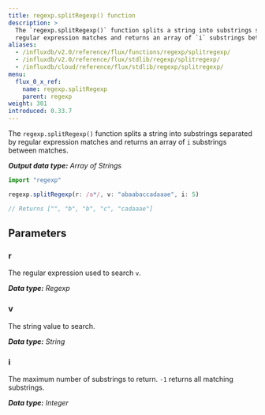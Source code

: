 ```yaml
---
title: regexp.splitRegexp() function
description: >
  The `regexp.splitRegexp()` function splits a string into substrings separated by
  regular expression matches and returns an array of `i` substrings between matches.
aliases:
  - /influxdb/v2.0/reference/flux/functions/regexp/splitregexp/
  - /influxdb/v2.0/reference/flux/stdlib/regexp/splitregexp/
  - /influxdb/cloud/reference/flux/stdlib/regexp/splitregexp/
menu:
  flux_0_x_ref:
    name: regexp.splitRegexp
    parent: regexp
weight: 301
introduced: 0.33.7
---
```


The `regexp.splitRegexp()` function splits a string into substrings separated by
regular expression matches and returns an array of `i` substrings between matches.

_**Output data type:** Array of Strings_

```js
import "regexp"

regexp.splitRegexp(r: /a*/, v: "abaabaccadaaae", i: 5)

// Returns ["", "b", "b", "c", "cadaaae"]
```

## Parameters

### r
The regular expression used to search `v`.

_**Data type:** Regexp_

### v
The string value to search.

_**Data type:** String_

### i
The maximum number of substrings to return.
`-1` returns all matching substrings.

_**Data type:** Integer_
